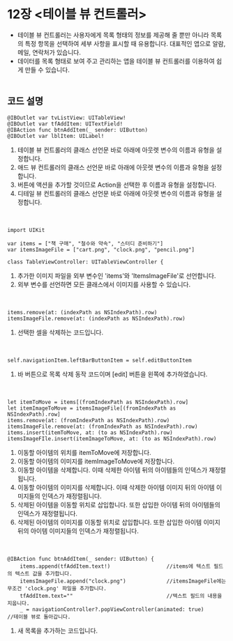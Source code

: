# 12장 <테이블 뷰 컨트롤러>
- 테이블 뷰 컨트롤러는 사용자에게 목록 형태의 정보를 제공해 줄 뿐만 아니라 목록의 특정 항목을 선택하여 세부 사항을 표시할 때 유용합니다.
  대표적인 앱으로 알람, 메일, 연락처가 있습니다.
- 데이터를 목록 형태로 보여 주고 관리하는 앱을 테이블 뷰 컨트롤러를 이용하여 쉽게 만들 수 있습니다.
<br><br>

코드 설명
-------------------------
```
@IBOutlet var tvListView: UITableView!
@IBOutlet var tfAddItem: UITextField!
@IBAction func btnAddItem(_ sender: UIButton)
@IBOutlet var lblItem: UILabel!
```
1. 테이블 뷰 컨트롤러의 클래스 선언문 바로 아래에 아웃렛 변수의 이름과 유형을 설정합니다.<br>
2. 애드 뷰 컨트롤러의 클래스 선언문 바로 아래에 아웃렛 변수의 이름과 유형을 설정합니다.<br>
3. 버튼에 액션을 추가할 것이므로 Action을 선택한 후 이름과 유형을 설정합니다.<br>
4. 디테일 뷰 컨트롤러의 클래스 선언문 바로 아래에 아웃렛 변수의 이름과 유형을 설정합니다.<br><br><br>


```
import UIKit

var items = ["책 구매", "철수와 약속", "스터디 준비하기"]
var itemsImageFile = ["cart.png", "clock.png", "pencil.png"]

class TableViewController: UITableViewController {
```
1. 추가한 이미지 파일을 외부 변수인 'items'와 'ItemsImageFile'로 선언합니다.<br>
2. 외부 변수를 선언하면 모든 클래스에서 이미지를 사용할 수 있습니다.<br><br><br>


```
items.remove(at: (indexPath as NSIndexPath).row)
itemsImageFile.remove(at: (indexPath as NSIndexPath).row)
```
1. 선택한 셀을 삭제하는 코드입니다.<br><br><br>


```
self.navigationItem.leftBarButtonItem = self.editButtonItem
```
1. 바 버튼으로 목록 삭제 동작 코드이며 [edit] 버튼을 왼쪽에 추가하였습니다.<br><br><br>


```
let itemToMove = items[(fromIndexPath as NSIndexPath).row]
let itemImageToMove = itemsImageFile[(fromIndexPath as NSIndexPath).row]
items.remove(at: (fromIndexPath as NSIndexPath).row)
itemsImageFile.remove(at: (fromIndexPath as NSIndexPath).row)
items.insert(itemToMove, at: (to as NSIndexPath).row)
itemsImageFIle.insert(itemImageToMove, at: (to as NSIndexPath).row)
```
1. 이동할 아이템의 위치를 itemToMove에 저장합니다.<br>
2. 이동할 아이템의 이미지를 itemImageToMove에 저장합니다.<br>
3. 이동할 아이템을 삭제합니다. 이때 삭제한 아이템 뒤의 아이템들의 인덱스가 재정렬됩니다.<br>
4. 이동할 아이템의 이미지를 삭제합니다. 이때 삭제한 아이템 이미지 뒤의 아이템 이미지들의 인덱스가 재정렬됩니다.<br>
5. 삭제된 아이템을 이동할 위치로 삽입합니다. 또한 삽입한 아이템 뒤의 아이템들의 인덱스가 재정렬됩니다.<br>
6. 삭제된 아이템의 이미지를 이동할 위치로 삽입합니다. 또한 삽입한 아이템 이미지 뒤의 아이템 이미지들의 인덱스가 재정렬됩니다.<br><br><br>


```
@IBAction func btnAddItem(_ sender: UIButton) {
    items.append(tfAddItem.text!)                  //items에 텍스트 필드의 텍스트 값을 추가합니다.
    itemsImageFile.append("clock.png")             //itemsImageFile에는 무조건 'clock.png' 파일을 추가합니다.
    tfAddItem.text=""                              //텍스트 필드의 내용을 지웁니다.
    _ = navigationController?.popViewController(animated: true)         //테이블 뷰로 돌아갑니다.
```
1. 새 목록을 추가하는 코드입니다.<br><br><br>


























